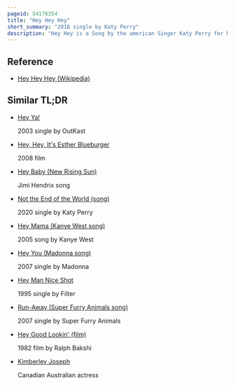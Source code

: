 ```yaml
---
pageid: 54176354
title: "Hey Hey Hey"
short_summary: "2018 single by Katy Perry"
description: "Hey Hey is a Song by the american Singer Katy Perry for her fifth Studio Album Witness. It was sent on 12 january 2018 by universal Music Group as the fifth single on the Album to italian contemporary Radio Stations. The Song was written by Perry, Sia, Sarah Hudson, Max Martin and Ali Payami, while Production was handled by Martin and Payami. Hey Hey is a dark Electropop Rock and Electronica Song about female Empowerment. Reviewers speculated that the Song also talked about the 2016 american presidential Nominees Trump and Clinton."
---
```


## Reference

- [Hey Hey Hey (Wikipedia)](https://en.wikipedia.org/?curid=54176354)

## Similar TL;DR

- [Hey Ya!](/tldr/en/hey-ya)

  2003 single by OutKast

- [Hey, Hey, It's Esther Blueburger](/tldr/en/hey-hey-its-esther-blueburger)

  2008 film

- [Hey Baby (New Rising Sun)](/tldr/en/hey-baby-new-rising-sun)

  Jimi Hendrix song

- [Not the End of the World (song)](/tldr/en/not-the-end-of-the-world-song)

  2020 single by Katy Perry

- [Hey Mama (Kanye West song)](/tldr/en/hey-mama-kanye-west-song)

  2005 song by Kanye West

- [Hey You (Madonna song)](/tldr/en/hey-you-madonna-song)

  2007 single by Madonna

- [Hey Man Nice Shot](/tldr/en/hey-man-nice-shot)

  1995 single by Filter

- [Run-Away (Super Furry Animals song)](/tldr/en/run-away-super-furry-animals-song)

  2007 single by Super Furry Animals

- [Hey Good Lookin' (film)](/tldr/en/hey-good-lookin-film)

  1982 film by Ralph Bakshi

- [Kimberley Joseph](/tldr/en/kimberley-joseph)

  Canadian Australian actress
